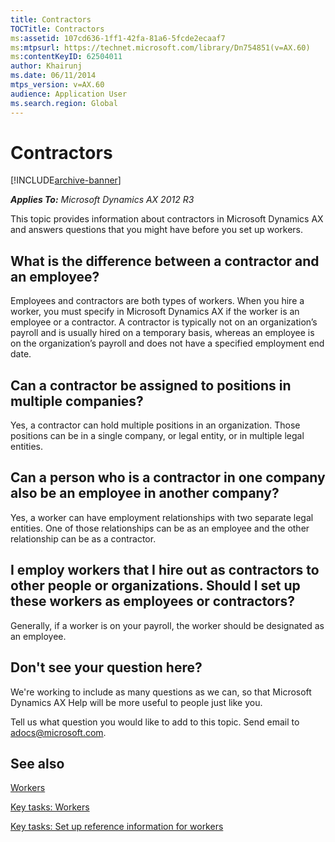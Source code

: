 ```yaml
---
title: Contractors
TOCTitle: Contractors
ms:assetid: 107cd636-1ff1-42fa-81a6-5fcde2ecaaf7
ms:mtpsurl: https://technet.microsoft.com/library/Dn754851(v=AX.60)
ms:contentKeyID: 62504011
author: Khairunj
ms.date: 06/11/2014
mtps_version: v=AX.60
audience: Application User
ms.search.region: Global
---
```


# Contractors 


[!INCLUDE[archive-banner](includes/archive-banner.md)]


_**Applies To:** Microsoft Dynamics AX 2012 R3_

This topic provides information about contractors in Microsoft Dynamics AX and answers questions that you might have before you set up workers.

## What is the difference between a contractor and an employee?

Employees and contractors are both types of workers. When you hire a worker, you must specify in Microsoft Dynamics AX if the worker is an employee or a contractor. A contractor is typically not on an organization’s payroll and is usually hired on a temporary basis, whereas an employee is on the organization’s payroll and does not have a specified employment end date.

## Can a contractor be assigned to positions in multiple companies?

Yes, a contractor can hold multiple positions in an organization. Those positions can be in a single company, or legal entity, or in multiple legal entities.

## Can a person who is a contractor in one company also be an employee in another company?

Yes, a worker can have employment relationships with two separate legal entities. One of those relationships can be as an employee and the other relationship can be as a contractor.

## I employ workers that I hire out as contractors to other people or organizations. Should I set up these workers as employees or contractors?

Generally, if a worker is on your payroll, the worker should be designated as an employee.

## Don't see your question here?

We're working to include as many questions as we can, so that Microsoft Dynamics AX Help will be more useful to people just like you.

Tell us what question you would like to add to this topic. Send email to <adocs@microsoft.com>.

## See also

[Workers](workers.md)

[Key tasks: Workers](key-tasks-workers.md)

[Key tasks: Set up reference information for workers](key-tasks-set-up-reference-information-for-workers.md)

  



